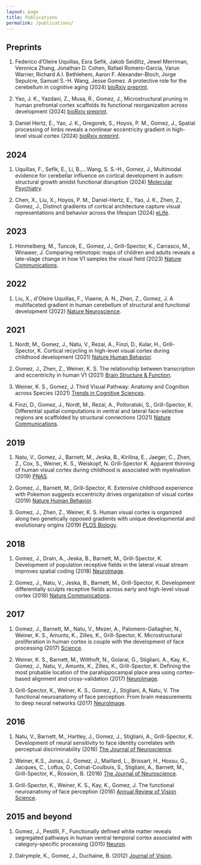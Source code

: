 ```yaml
---
layout: page
title: Publications
permalink: /publications/
---
```


## Preprints

1. Federico d’Oleire Uquillas, Esra Sefik, Jakob Seidlitz, Jewel Merriman, Veronica Zhang, Jonathan D. Cohen, Rafael Romero-Garcia, Varun Warrier, Richard A.I. Bethlehem, Aaron F. Alexander-Bloch, Jorge Sepulcre, Samuel S.-H. Wang, Jesse Gomez. A protective role for the cerebellum in cognitive aging (2024) <a href="https://www.biorxiv.org/content/10.1101/2024.10.15.618102v1" target="_blank">bioRxiv preprint</a>.

1. Yao, J. K., Yazdani, Z., Musa, R., Gomez, J., Microstructural pruning in human prefrontal cortex scaffolds its functional reorganization across development (2024) <a href="https://www.biorxiv.org/content/10.1101/2024.04.29.591716v1" target="_blank">bioRxiv preprint</a>.

1. Daniel Hertz, E., Yao, J. K., Gregorek, S., Hoyos, P. M., Gomez, J., Spatial processing of limbs reveals a nonlinear eccentricity gradient in high-level visual cortex (2024) <a href="https://www.biorxiv.org/content/10.1101/2023.10.15.561711v1" target="_blank">bioRxiv preprint</a>.


## 2024

1. Uquillas, F., Sefik, E., Li, B.,...Wang, S. S.-H., Gomez, J., Multimodal evidence for cerebellar influence on cortical development in autism: structural growth amidst functional disruption (2024) <a href="https://www.nature.com/articles/s41380-024-02769-1" target="_blank">Molecular Psychiatry</a>.

1. Chen, X., Liu, X., Hoyos, P. M., Daniel-Hertz, E., Yao, J. K., Zhen, Z., Gomez, J., Distinct gradients of cortical architecture capture visual representations and behavior across the lifespan (2024) <a href="https://doi.org/10.7554/eLife.102095.1" target="_blank">eLife</a>.

## 2023

1. Himmelberg, M., Tuncok, E., Gomez, J., Grill-Spector, K., Carrasco, M., Winawer, J. Comparing retinotopic maps of children and adults reveals a late-stage change in how V1 samples the visual field (2023) <a href="https://www.nature.com/articles/s41467-023-37280-8" target="_blank">Nature Communications</a>.

## 2022

1. Liu, X., d'Oleire Uquillas, F., Viaene, A. N., Zhen, Z., Gomez, J. A multifaceted gradient in human cerebellum of structural and functional development (2022) <a href="https://t.co/NHfeBy5T0y" target="_blank">Nature Neuroscience</a>.

## 2021

1. Nordt, M., Gomez, J., Natu, V., Rezai, A., Finzi, D., Kular, H., Grill-Spector, K. Cortical recycling in high-level visual cortex during childhood development (2021) <a href="https://drive.google.com/file/d/1HKFRkb1ez3Jy7u2dIr57NQOPTsuH3ldv/view?usp=sharing" target="_blank">Nature Human Behavior</a>.

1. Gomez, J., Zhen, Z., Weiner, K. S. The relationship between transcription and eccentricity in human V1 (2021) <a href="https://link.springer.com/article/10.1007%2Fs00429-021-02387-5" target="_blank">Brain Structure & Function</a>.

1. Weiner, K. S., Gomez, J. Third Visual Pathway: Anatomy and Cognition across Species (2021) <a href="https://drive.google.com/file/d/17rRjxGjUMXfvZwoW6az86sauuHQxwm2R/view?usp=sharing" target="_blank">Trends in Cognitive Sciences</a>.

1. Finzi, D., Gomez, J., Nordt, M., Rezai, A., Poltoratski, S., Grill-Spector, K. Differential spatial computations in ventral and lateral face-selective regions are scaffolded by structural connections (2021) <a href="https://drive.google.com/file/d/1ZEnTiAcZ0bPIEPrFb1ONZYph2mraIDue/view?usp=sharing" target="_blank">Nature Communications</a>.

## 2019

1. Natu, V., Gomez, J., Barnett, M., Jeska, B., Kirilina, E., Jaeger, C., Zhen, Z., Cox, S., Weiner, K. S., Weiskopf, N. Grill-Spector K. Apparent thinning of human visual cortex during childhood is associated with myelination (2019) <a href="https://drive.google.com/file/d/1kI8pZUG4G7UhMxEpfgWB24N6E9dlo4qL/view?usp=sharing" target="_blank">PNAS</a>.

1. Gomez, J., Barnett, M., Grill-Spector, K. Extensive childhood experience with Pokemon suggests eccentricity drives organization of visual cortex (2019) <a href="https://drive.google.com/file/d/1oZxNbh9dzekzhL9PY7XQjgrtuemzJJW0/view?usp=sharing" target="_blank">Nature Human Behavior</a>.

1. Gomez, J., Zhen, Z., Weiner, K. S. Human visual cortex is organized along two genetically opposed gradients with unique developmental and evolutionary origins (2019) <a href="https://drive.google.com/file/d/18dDbQ-hJhKG-hXTS8_5r7DEipBRbo-i-/view?usp=sharing" target="_blank">PLOS Biology</a>.

## 2018

1. Gomez, J., Drain, A., Jeska, B., Barnett, M., Grill-Spector, K. Development of population receptive fields in the lateral visual stream improves spatial coding (2018) <a href="https://drive.google.com/file/d/14114RVmfkeeWywj7MvS_Lx7mrWYkO5Q2/view?usp=sharing" target="_blank">NeuroImage</a>.

1. Gomez, J., Natu, V., Jeska, B., Barnett, M., Grill-Spector, K. Development differentially sculpts receptive fields across early and high-level visual cortex (2018) <a href="https://drive.google.com/file/d/1B3IqmpYmWoj1aH73Q1xQk9DV2YlVvAgk/view?usp=sharing" target="_blank">Nature Communications</a>.

## 2017

1. Gomez, J., Barnett, M., Natu, V., Mezer, A., Palomero-Gallagher, N., Weiner, K. S., Amunts, K., Zilles, K., Grill-Spector, K. Microstructural proliferation in human cortex is couple with the development of face processing (2017) <a href="https://drive.google.com/file/d/1WKaGc760vOR93_iN8wsTaqIOP5wdbmP0/view?usp=sharing" target="_blank">Science</a>.

1. Weiner, K. S., Barnett, M., Witthoft, N., Golarai, G., Stigliani, A., Kay, K., Gomez, J., Natu, V., Amunts, K., Zilles, K., Grill-Spector, K. Defining the most probable location of the parahippocampal place area using cortex-based alignment and cross-validation (2017) <a href="https://drive.google.com/file/d/1xVBjvcyoz_FuIWIN_CtH3ZZIt4MuSIig/view?usp=sharing" target="_blank">NeuroImage</a>.

1. Grill-Spector, K., Weiner, K. S., Gomez, J., Stigliani, A, Natu, V. The functional neuroanatomy of face perception: From brain measurements to deep neural networks (2017) <a href="https://drive.google.com/file/d/1IIoQV5uE_zLHLRxnb4Kl1HNbHChFinYL/view?usp=sharing" target="_blank">NeuroImage</a>.

## 2016

1. Natu, V., Barnett, M., Hartley, J., Gomez, J., Stigliani, A., Grill-Spector, K. Development of neural sensitivity to face identity correlates with perceptual discriminability (2016) <a href="https://drive.google.com/file/d/1B5hTrFKbfP7sHlTutIWc6D9eEkTgJE4x/view?usp=sharing" target="_blank">The Journal of Neuroscience</a>.

1. Weiner, K.S., Jonas, J., Gomez, J., Maillard, L., Brissart, H., Hossu, G., Jacques, C., Loftus, D., Colnat-Coulbois, S., Stigliani, A., Barnett, M., Grill-Spector, K., Rossion, B. (2016) <a href="https://drive.google.com/file/d/1K6HMQkOnqC-BDAz_PvpZ6jP8BKt4rj4L/view?usp=sharing" target="_blank">The Journal of Neuroscience</a>.

1. Grill-Spector, K., Weiner, K. S., Kay, K., Gomez, J. The functional neuroanatomy of face perception (2016) <a href="https://drive.google.com/file/d/1GBu2fdMWvl798RnuR5Vo2JJzcFW2iw6X/view?usp=sharing" target="_blank">Annual Review of Vision Science</a>.

## 2015 and beyond

1. Gomez, J., Pestilli, F., Functionally defined white matter reveals segregated pathways in human ventral temporal cortex associated with category-specific processing (2015) <a href="https://drive.google.com/file/d/1yA9a31SQhAJxJoGOVD-QX4jkKTWS8GzJ/view?usp=sharing" target="_blank">Neuron</a>.

1. Dalrymple, K., Gomez, J., Duchaine, B. (2012) <a href="https://www.researchgate.net/publication/270630908_CFMT-Kids_A_new_test_of_face_memory_for_children" target="_blank">Journal of Vision</a>.



<style type="text/css">

  h1 {
  	color: orange;
  }

</style>